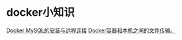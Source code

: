 # docker小知识
[Docker MySQL的安装与远程连接](https://blog.csdn.net/hewusheng10/article/details/114581743?ops_request_misc=%257B%2522request%255Fid%2522%253A%2522165269436916782425136866%2522%252C%2522scm%2522%253A%252220140713.130102334.pc%255Fall.%2522%257D&request_id=165269436916782425136866&biz_id=0&utm_medium=distribute.pc_search_result.none-task-blog-2~all~first_rank_ecpm_v1~rank_v31_ecpm-1-114581743-null-null.142^v9^control,157^v4^control&utm_term=dockers+MySQL+%E8%BF%9C%E7%A8%8B%E8%BF%9E%E6%8E%A5&spm=1018.2226.3001.4187)
[Docker容器和本机之间的文件传输。](https://blog.csdn.net/Leafage_M/article/details/72082011)